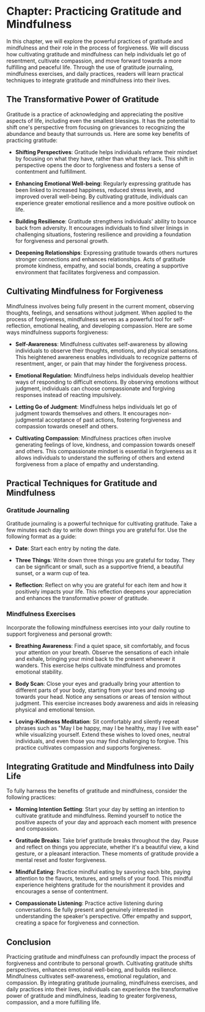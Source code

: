 Chapter: Practicing Gratitude and Mindfulness
=============================================

In this chapter, we will explore the powerful practices of gratitude and mindfulness and their role in the process of forgiveness. We will discuss how cultivating gratitude and mindfulness can help individuals let go of resentment, cultivate compassion, and move forward towards a more fulfilling and peaceful life. Through the use of gratitude journaling, mindfulness exercises, and daily practices, readers will learn practical techniques to integrate gratitude and mindfulness into their lives.

**The Transformative Power of Gratitude**
-----------------------------------------

Gratitude is a practice of acknowledging and appreciating the positive aspects of life, including even the smallest blessings. It has the potential to shift one's perspective from focusing on grievances to recognizing the abundance and beauty that surrounds us. Here are some key benefits of practicing gratitude:

* **Shifting Perspectives**: Gratitude helps individuals reframe their mindset by focusing on what they have, rather than what they lack. This shift in perspective opens the door to forgiveness and fosters a sense of contentment and fulfillment.

* **Enhancing Emotional Well-being**: Regularly expressing gratitude has been linked to increased happiness, reduced stress levels, and improved overall well-being. By cultivating gratitude, individuals can experience greater emotional resilience and a more positive outlook on life.

* **Building Resilience**: Gratitude strengthens individuals' ability to bounce back from adversity. It encourages individuals to find silver linings in challenging situations, fostering resilience and providing a foundation for forgiveness and personal growth.

* **Deepening Relationships**: Expressing gratitude towards others nurtures stronger connections and enhances relationships. Acts of gratitude promote kindness, empathy, and social bonds, creating a supportive environment that facilitates forgiveness and compassion.

**Cultivating Mindfulness for Forgiveness**
-------------------------------------------

Mindfulness involves being fully present in the current moment, observing thoughts, feelings, and sensations without judgment. When applied to the process of forgiveness, mindfulness serves as a powerful tool for self-reflection, emotional healing, and developing compassion. Here are some ways mindfulness supports forgiveness:

* **Self-Awareness**: Mindfulness cultivates self-awareness by allowing individuals to observe their thoughts, emotions, and physical sensations. This heightened awareness enables individuals to recognize patterns of resentment, anger, or pain that may hinder the forgiveness process.

* **Emotional Regulation**: Mindfulness helps individuals develop healthier ways of responding to difficult emotions. By observing emotions without judgment, individuals can choose compassionate and forgiving responses instead of reacting impulsively.

* **Letting Go of Judgment**: Mindfulness helps individuals let go of judgment towards themselves and others. It encourages non-judgmental acceptance of past actions, fostering forgiveness and compassion towards oneself and others.

* **Cultivating Compassion**: Mindfulness practices often involve generating feelings of love, kindness, and compassion towards oneself and others. This compassionate mindset is essential in forgiveness as it allows individuals to understand the suffering of others and extend forgiveness from a place of empathy and understanding.

**Practical Techniques for Gratitude and Mindfulness**
------------------------------------------------------

### Gratitude Journaling

Gratitude journaling is a powerful technique for cultivating gratitude. Take a few minutes each day to write down things you are grateful for. Use the following format as a guide:

* **Date**: Start each entry by noting the date.

* **Three Things**: Write down three things you are grateful for today. They can be significant or small, such as a supportive friend, a beautiful sunset, or a warm cup of tea.

* **Reflection**: Reflect on why you are grateful for each item and how it positively impacts your life. This reflection deepens your appreciation and enhances the transformative power of gratitude.

### Mindfulness Exercises

Incorporate the following mindfulness exercises into your daily routine to support forgiveness and personal growth:

* **Breathing Awareness**: Find a quiet space, sit comfortably, and focus your attention on your breath. Observe the sensations of each inhale and exhale, bringing your mind back to the present whenever it wanders. This exercise helps cultivate mindfulness and promotes emotional stability.

* **Body Scan**: Close your eyes and gradually bring your attention to different parts of your body, starting from your toes and moving up towards your head. Notice any sensations or areas of tension without judgment. This exercise increases body awareness and aids in releasing physical and emotional tension.

* **Loving-Kindness Meditation**: Sit comfortably and silently repeat phrases such as "May I be happy, may I be healthy, may I live with ease" while visualizing yourself. Extend these wishes to loved ones, neutral individuals, and even those you may find challenging to forgive. This practice cultivates compassion and supports forgiveness.

**Integrating Gratitude and Mindfulness into Daily Life**
---------------------------------------------------------

To fully harness the benefits of gratitude and mindfulness, consider the following practices:

* **Morning Intention Setting**: Start your day by setting an intention to cultivate gratitude and mindfulness. Remind yourself to notice the positive aspects of your day and approach each moment with presence and compassion.

* **Gratitude Breaks**: Take brief gratitude breaks throughout the day. Pause and reflect on things you appreciate, whether it's a beautiful view, a kind gesture, or a pleasant interaction. These moments of gratitude provide a mental reset and foster forgiveness.

* **Mindful Eating**: Practice mindful eating by savoring each bite, paying attention to the flavors, textures, and smells of your food. This mindful experience heightens gratitude for the nourishment it provides and encourages a sense of contentment.

* **Compassionate Listening**: Practice active listening during conversations. Be fully present and genuinely interested in understanding the speaker's perspective. Offer empathy and support, creating a space for forgiveness and connection.

**Conclusion**
--------------

Practicing gratitude and mindfulness can profoundly impact the process of forgiveness and contribute to personal growth. Cultivating gratitude shifts perspectives, enhances emotional well-being, and builds resilience. Mindfulness cultivates self-awareness, emotional regulation, and compassion. By integrating gratitude journaling, mindfulness exercises, and daily practices into their lives, individuals can experience the transformative power of gratitude and mindfulness, leading to greater forgiveness, compassion, and a more fulfilling life.
